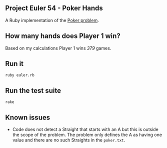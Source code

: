 ## Project Euler 54 - Poker Hands

A Ruby implementation of the [Poker problem](https://projecteuler.net/problem=54).

## How many hands does Player 1 win?

Based on my calculations Player 1 wins _379_ games.

## Run it

`ruby euler.rb`

## Run the test suite

`rake`

## Known issues

* Code does not detect a Straight that starts with an A but this is outside the
scope of the problem. The problem only defines the A as having one value and
there are no such Straights in the `poker.txt`.
